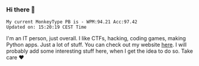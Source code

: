 ### Hi there 👋
<!-- PB START -->
```
My current MonkeyType PB is - WPM:94.21 Acc:97.42
Updated on: 15:20:19 CEST Time
```
<!-- PB END -->
I'm an IT person, just overall. I like CTFs, hacking, coding games, making Python apps. Just a lot of stuff.
You can check out my website [here](https://skill3472.github.io/).
I will probably add some interesting stuff here, when I get the idea to do so. Take care ❤️
